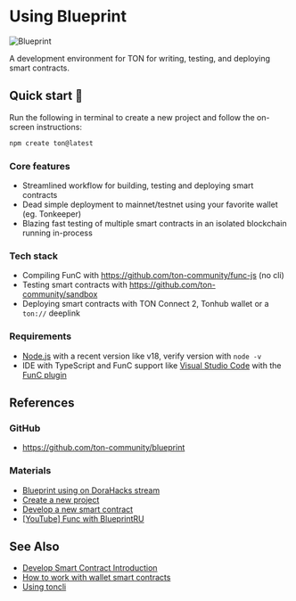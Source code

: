 

# Using Blueprint

![Blueprint](\img\blueprint\logo.svg)

A development environment for TON for writing, testing, and deploying smart contracts.

## Quick start 🚀

Run the following in terminal to create a new project and follow the on-screen instructions:

```bash
npm create ton@latest
```

### Core features

- Streamlined workflow for building, testing and deploying smart contracts
- Dead simple deployment to mainnet/testnet using your favorite wallet (eg. Tonkeeper)
- Blazing fast testing of multiple smart contracts in an isolated blockchain running in-process

### Tech stack
- Compiling FunC with https://github.com/ton-community/func-js (no cli)
- Testing smart contracts with https://github.com/ton-community/sandbox
- Deploying smart contracts with TON Connect 2, Tonhub wallet or a `ton://` deeplink

### Requirements

- [Node.js](https://nodejs.org/) with a recent version like v18, verify version with `node -v`
- IDE with TypeScript and FunC support like [Visual Studio Code](https://code.visualstudio.com/) with the [FunC plugin](https://marketplace.visualstudio.com/items?itemName=tonwhales.func-vscode)

## References

### GitHub

- https://github.com/ton-community/blueprint

### Materials

- [Blueprint using on DoraHacks stream](https://www.youtube.com/watch?v=5ROXVM-Fojo)
- [Create a new project](https://github.com/ton-community/blueprint#create-a-new-project)
- [Develop a new smart contract](https://github.com/ton-community/blueprint#develop-a-new-contract)
- [[YouTube] Func with Blueprint](https://youtube.com/playlist?list=PLyDBPwv9EPsDjIMAF3XqNI2XGNwdcB3sg)[RU](https://youtube.com/playlist?list=PLyDBPwv9EPsA5vcUM2vzjQOomf264IdUZ)


## See Also

* [Develop Smart Contract Introduction](/develop/smart-contracts/)
* [How to work with wallet smart contracts](/develop/smart-contracts/tutorials/wallet)
* [Using toncli](/develop/smart-contracts/sdk/toncli)

